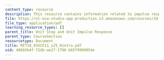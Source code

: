 ```yaml
---
content_type: resource
description: This resource contains information related to impulse response.
file: https://ol-ocw-studio-app-production.s3.amazonaws.com/courses/18-03sc-differential-equations-fall-2011/46b93b4f72dbae271796b85f9999054e_MIT18_03SCF11_s25_0intro.pdf
file_type: application/pdf
learning_resource_types: []
parent_title: Unit Step and Unit Impulse Response
parent_type: CourseSection
resourcetype: Document
title: MIT18_03SCF11_s25_0intro.pdf
uid: 46b93b4f-72db-ae27-1796-b85f9999054e
---
```

